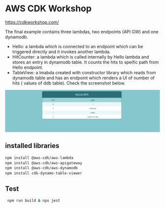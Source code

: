 # AWS CDK Workshop

https://cdkworkshop.com/

The final example contains three lambdas, two endpoints (API GW) and one dynamodb.
- Hello: a lambda which is connected to an endpoint which can be triggered directly and it invokes another lambda.
- HitCounter: a lambda which is called internally by Hello lambda and stores an entry in dynamodb table. It counts the hits to speific path from Hello endpoint.
- TableView: a lmabda created with constructor library which reads from dynamodb table and has an endpoint which renders a UI of number of hits ( values of ddb table). Check the screenshot below.
  
![Table viewer](scrennshot.png)


## installed libraries

```bash
npm install @aws-cdk/aws-lambda
npm install @aws-cdk/aws-apigateway
npm install @aws-cdk/aws-dynamodb
npm install cdk-dynamo-table-viewer
```

## Test
```bash
 npm run build & npx jest
````